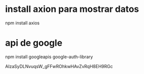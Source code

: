 # install axion para mostrar datos
npm install axios
 
# api de google
npm install googleapis google-auth-library


AIzaSyDLNvuqsW_gFFwROhkwHAvZvRqH8EH9RGc